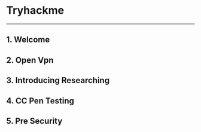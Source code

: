 # Tryhackme
------------------------------------------------------------------------------------------

## 1. Welcome

## 2. Open Vpn

## 3. Introducing Researching

## 4. CC Pen Testing

## 5. Pre Security
